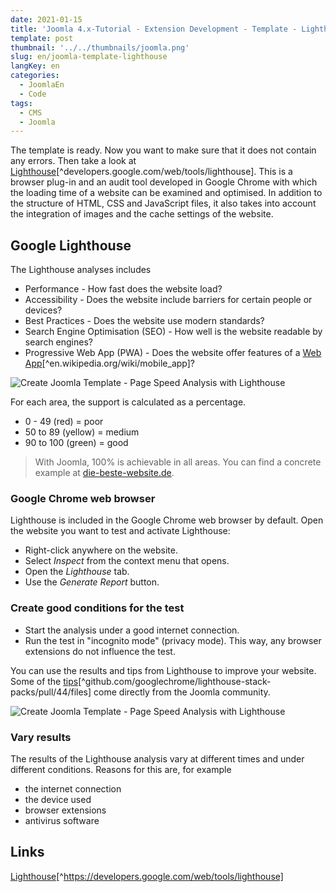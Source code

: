 ```yaml
---
date: 2021-01-15
title: 'Joomla 4.x-Tutorial - Extension Development - Template - Lighthouse'
template: post
thumbnail: '../../thumbnails/joomla.png'
slug: en/joomla-template-lighthouse
langKey: en
categories:
  - JoomlaEn
  - Code
tags:
  - CMS
  - Joomla
---
```


The template is ready. Now you want to make sure that it does not contain any errors. Then take a look at [Lighthouse](https://developers.google.com/web/tools/lighthouse)[^developers.google.com/web/tools/lighthouse]. This is a browser plug-in and an audit tool developed in Google Chrome with which the loading time of a website can be examined and optimised. In addition to the structure of HTML, CSS and JavaScript files, it also takes into account the integration of images and the cache settings of the website.<!-- \index{Google Lighthouse} --><!-- \index{template!performance, accessibility, best practice, seo, pwa} -->

## Google Lighthouse

The Lighthouse analyses includes

- Performance - How fast does the website load?
- Accessibility - Does the website include barriers for certain people or devices?
- Best Practices - Does the website use modern standards?
- Search Engine Optimisation (SEO) - How well is the website readable by search engines?
- Progressive Web App (PWA) - Does the website offer features of a [Web App](https://en.wikipedia.org/wiki/Mobile_app)[^en.wikipedia.org/wiki/mobile_app]?

![Create Joomla Template - Page Speed Analysis with Lighthouse](/images/j4x47x1.png)

For each area, the support is calculated as a percentage.

- 0 - 49 (red) = poor
- 50 to 89 (yellow) = medium
- 90 to 100 (green) = good

> With Joomla, 100% is achievable in all areas. You can find a concrete example at [die-beste-website.de](https://die-beste-website.de/test/lighthouse).

### Google Chrome web browser

Lighthouse is included in the Google Chrome web browser by default. Open the website you want to test and activate Lighthouse:

- Right-click anywhere on the website.
- Select _Inspect_ from the context menu that opens.
- Open the _Lighthouse_ tab.
- Use the _Generate Report_ button.

### Create good conditions for the test

- Start the analysis under a good internet connection.
- Run the test in "incognito mode" (privacy mode). This way, any browser extensions do not influence the test.

You can use the results and tips from Lighthouse to improve your website. Some of the [tips](https://github.com/GoogleChrome/lighthouse-stack-packs/pull/44/files)[^github.com/googlechrome/lighthouse-stack-packs/pull/44/files] come directly from the Joomla community.

![Create Joomla Template - Page Speed Analysis with Lighthouse](/images/j4x47x2.png)

### Vary results

The results of the Lighthouse analysis vary at different times and under different conditions. Reasons for this are, for example

- the internet connection
- the device used
- browser extensions
- antivirus software

## Links

[Lighthouse](https://developers.google.com/web/tools/lighthouse)[^https://developers.google.com/web/tools/lighthouse]
<img src="https://vg08.met.vgwort.de/na/871cabe6012345f9908b7d01547c7440" width="1" height="1" alt="">
